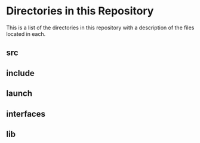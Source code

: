 # Directories in this Repository
This is a list of the directories in this repository with a description of the files located in each.

## src

## include

## launch

## interfaces

## lib
